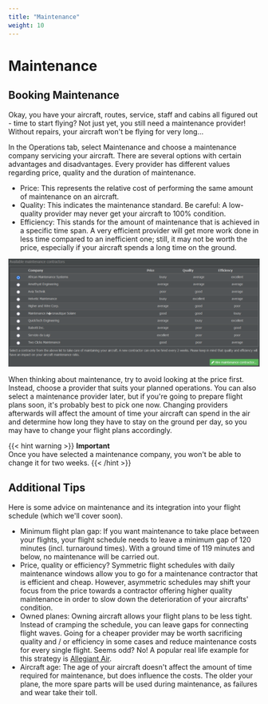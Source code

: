 ```yaml
---
title: "Maintenance"
weight: 10
---
```


# Maintenance

## Booking Maintenance

Okay, you have your aircraft, routes, service, staff and cabins all figured out - time to start flying? Not just yet, you still need a maintenance provider! Without repairs, your aircraft won't be flying for very long…

In the Operations tab, select Maintenance and choose a maintenance company servicing your aircraft. There are several options with certain advantages and disadvantages. Every provider has different values regarding price, quality and the duration of maintenance.

* Price: This represents the relative cost of performing the same amount of maintenance on an aircraft.
* Quality: This indicates the maintenance standard. Be careful: A low-quality provider may never get your aircraft to 100% condition.
* Efficiency: This stands for the amount of maintenance that is achieved in a specific time span. A very efficient provider will get more work done in less time compared to an inefficient one; still, it may not be worth the price, especially if your aircraft spends a long time on the ground.

![Choosing a Contractor](maintenance_03.png "Choosing a Contractor")

When thinking about maintenance, try to avoid looking at the price first. Instead, choose a provider that suits your planned operations. You can also select a maintenance provider later, but if you're going to prepare flight plans soon, it's probably best to pick one now. Changing providers afterwards will affect the amount of time your aircraft can spend in the air and determine how long they have to stay on the ground per day, so you may have to change your flight plans accordingly.

{{< hint warning >}}
**Important**  
Once you have selected a maintenance company, you won't be able to change it for two weeks.
{{< /hint >}}

## Additional Tips

Here is some advice on maintenance and its integration into your flight schedule (which we'll cover soon).

* Minimum flight plan gap: If you want maintenance to take place between your flights, your flight schedule needs to leave a minimum gap of 120 minutes (incl. turnaround times). With a ground time of 119 minutes and below, no maintenance will be carried out.
* Price, quality or efficiency? Symmetric flight schedules with daily maintenance windows allow you to go for a maintenance contractor that is efficient and cheap. However, asymmetric schedules may shift your focus from the price towards a contractor offering higher quality maintenance in order to slow down the deterioration of your aircrafts' condition.
* Owned planes: Owning aircraft allows your flight plans to be less tight. Instead of cramping the schedule, you can leave gaps for connecting flight waves. Going for a cheaper provider may be worth sacrificing quality and / or efficiency in some cases and reduce maintenance costs for every single flight. Seems odd? No! A popular real life example for this strategy is [Allegiant Air](http://en.wikipedia.org/wiki/Allegiant_Air#Costs).
* Aircraft age: The age of your aircraft doesn't affect the amount of time required for maintenance, but does influence the costs. The older your plane, the more spare parts will be used during maintenance, as failures and wear take their toll.
